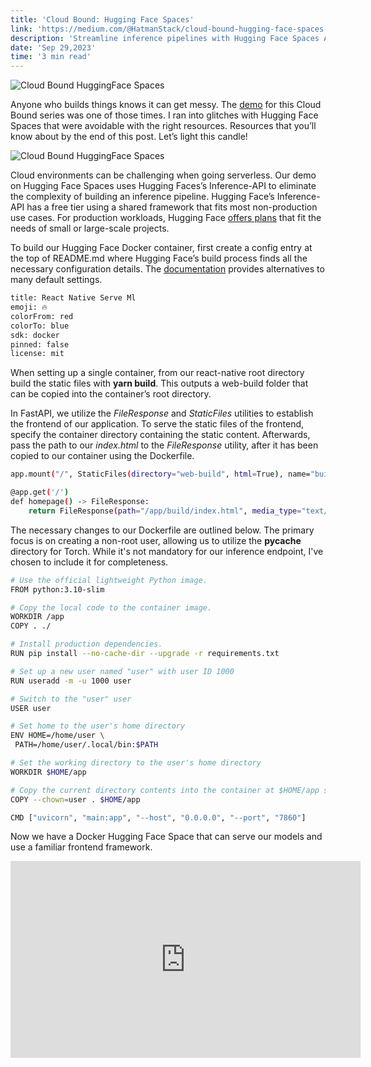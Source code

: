 ```yaml
---
title: 'Cloud Bound: Hugging Face Spaces'
link: 'https://medium.com/@HatmanStack/cloud-bound-hugging-face-spaces-1101c569690d' 
description: 'Streamline inference pipelines with Hugging Face Spaces API and Docker setup.'
date: 'Sep 29,2023'
time: '3 min read'
---
```


![Cloud Bound HuggingFace Spaces](/blog/cloud-bound-huggingface-spaces-1.webp)

Anyone who builds things knows it can get messy. The <a href="https://hatman-pixel-prompt.hf.space/">demo</a> for this Cloud Bound series was one of those times. I ran into glitches with Hugging Face Spaces that were avoidable with the right resources. Resources that you’ll know about by the end of this post. Let’s light this candle!

![Cloud Bound HuggingFace Spaces](/blog/cloud-bound-huggingface-spaces-2.gif)

Cloud environments can be challenging when going serverless. Our demo on Hugging Face Spaces uses Hugging Faces’s Inference-API to eliminate the complexity of building an inference pipeline. Hugging Face’s Inference-API has a free tier using a shared framework that fits most non-production use cases. For production workloads, Hugging Face <a href="https://huggingface.co/inference-api">offers plans</a> that fit the needs of small or large-scale projects.

To build our Hugging Face Docker container, first create a config entry at the top of README.md where Hugging Face’s build process finds all the necessary configuration details. The <a href="https://huggingface.co/docs/hub/spaces-config-reference">documentation</a> provides alternatives to many default settings.

```bash
title: React Native Serve Ml
emoji: 🔥
colorFrom: red
colorTo: blue
sdk: docker
pinned: false
license: mit
```

When setting up a single container, from our react-native root directory build the static files with **yarn build**. This outputs a web-build folder that can be copied into the container’s root directory.

In FastAPI, we utilize the <em>FileResponse</em> and <em>StaticFiles</em> utilities to establish the frontend of our application. To serve the static files of the frontend, specify the container directory containing the static content. Afterwards, pass the path to our <em>index.html</em> to the <em>FileResponse</em> utility, after it has been copied to our container using the Dockerfile.

```bash
app.mount("/", StaticFiles(directory="web-build", html=True), name="build")

@app.get('/')
def homepage() -> FileResponse:
    return FileResponse(path="/app/build/index.html", media_type="text/html")
```

The necessary changes to our Dockerfile are outlined below. The primary focus is on creating a non-root user, allowing us to utilize the __pycache__ directory for Torch. While it's not mandatory for our inference endpoint, I've chosen to include it for completeness.

```bash
# Use the official lightweight Python image.
FROM python:3.10-slim

# Copy the local code to the container image.
WORKDIR /app
COPY . ./

# Install production dependencies.
RUN pip install --no-cache-dir --upgrade -r requirements.txt

# Set up a new user named "user" with user ID 1000
RUN useradd -m -u 1000 user

# Switch to the "user" user
USER user

# Set home to the user's home directory
ENV HOME=/home/user \
 PATH=/home/user/.local/bin:$PATH

# Set the working directory to the user's home directory
WORKDIR $HOME/app

# Copy the current directory contents into the container at $HOME/app setting the owner to the user
COPY --chown=user . $HOME/app

CMD ["uvicorn", "main:app", "--host", "0.0.0.0", "--port", "7860"] 
```

Now we have a Docker Hugging Face Space that can serve our models and use a familiar frontend framework.

<iframe 
  width="560" 
  height="315" 
  src="https://www.youtube.com/embed/wGu5v0_txxI?si=mtE150ijVxZ-9ZQm" 
  title="YouTube video player" 
  frameborder="0" 
  allow="accelerometer; autoplay; clipboard-write; encrypted-media; gyroscope; picture-in-picture; web-share" 
  referrerpolicy="strict-origin-when-cross-origin" 
  allowfullscreen>
</iframe>

